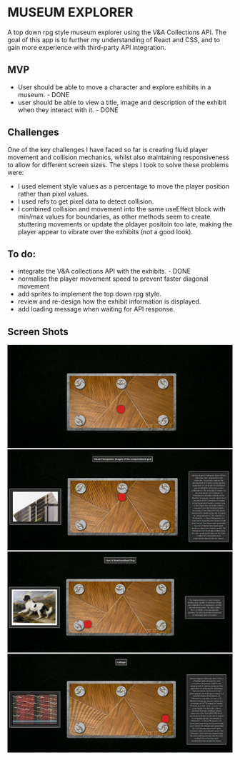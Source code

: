 # MUSEUM EXPLORER

A top down rpg style museum explorer using the V&A Collections API. The goal of this app is to further my understanding of React and CSS, and to gain more experience with third-party API integration.

## MVP 
 - User should be able to move a character and explore exhibits in a museum. - DONE
 - user should be able to view a title, image and description of the exhibit when they interact with it. - DONE


## Challenges
One of the key challenges I have faced so far is creating fluid player movement and collision mechanics, whilst also maintaining responsiveness to allow for different screen sizes. The steps I took to solve these problems were: 
 - I used element style values as a percentage to move the player position rather than pixel values.
 - I used refs to get pixel data to detect collision.
 - I combined collision and movement into the same useEffect block with min/max values for boundaries, as other methods seem to create stuttering movements or update the pldayer positoin too late, making the player appear to vibrate over the exhibits (not a good look).


## To do:
 - integrate the V&A collections API with the exhibits. - DONE
 - normalise the player movement speed to prevent faster diagonal movement
 - add sprites to implement the top down rpg style.
 - review and re-design how the exhibit information is displayed.
 - add loading message when waiting for API response.


## Screen Shots

![Alt text](image.png)
![Alt text](image-1.png)
![Alt text](image-2.png)
![Alt text](image-3.png)

